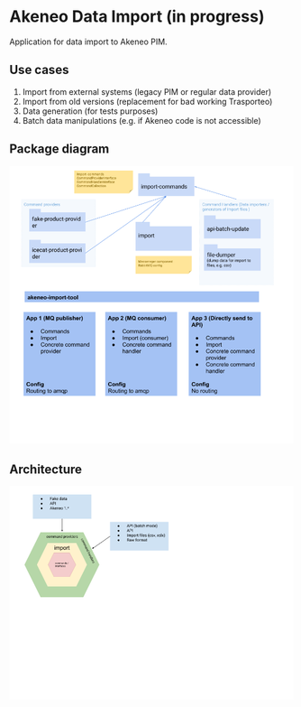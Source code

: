 # Akeneo Data Import (in progress)

Application for data import to Akeneo PIM.

## Use cases

1. Import from external systems (legacy PIM or regular data provider)
2. Import from old versions (replacement for bad working Trasporteo)
3. Data generation (for tests purposes)
4. Batch data manipulations (e.g. if Akeneo code is not accessible)

## Package diagram

![Packages](docs/packages.png)


## Architecture

![Packages](docs/hexagonal.png)
